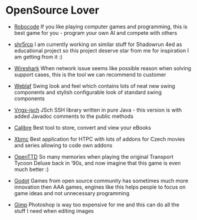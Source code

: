 OpenSource Lover
================

- [Robocode](https://github.com/robo-code/robocode)
If you like playing computer games and programming, this is best game for you - program your own AI and compete with others

- [shr5rcp](https://github.com/UrsZeidler/shr5rcp)
I am currently working on similar stuff for Shadowrun 4ed as educational project so this project deserve star from me for inspiration I am getting from it :)

- [Wireshark](https://github.com/wireshark/wireshark)
When network issue seems like possible reason when solving support cases, this is the tool we can recommend to customer

- [Weblaf](https://github.com/mgarin/weblaf)
Swing look and feel which contains lots of neat new swing components and stylish configurable look of standard swing components

- [Vngx-jsch](https://github.com/vngx/vngx-jsch)
JSch SSH library written in pure Java - this version is with added Javadoc comments to the public methods

- [Calibre](https://github.com/kovidgoyal/calibre)
Best tool to store, convert and view your eBooks

- [Xbmc](https://github.com/xbmc/xbmc)
Best application for HTPC with lots of addons for Czech movies and series allowing to code own addons

- [OpenTTD](https://github.com/OpenTTD/OpenTTD)
So many memories when playing the original Transport Tycoon Deluxe back in ‘90s, and now imagine that this game is even much better :)

- [Godot](https://github.com/okamstudio/godot)
Games from open source community has sometimes much more innovation then AAA games, engines like this helps people to focus on game ideas and not unnecessary programming 

- [Gimp](https://github.com/GNOME/gimp)
Photoshop is way too expensive for me and this can do all the stuff I need when editing images

